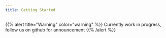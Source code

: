 ```yaml
---
title: Getting Started
---
```


{{% alert title="Warning" color="warning" %}}
Currently work in progress, follow us on github for announcement 
{{% /alert %}}
